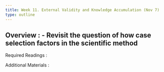 ```yaml
---
title: Week 11. External Validity and Knowledge Accumulation (Nov 7)
type: outline
---
```


Overview
: - Revisit the question of how case selection factors in the scientific method
  - 

Required Readings
: 

Additional Materials
: 
